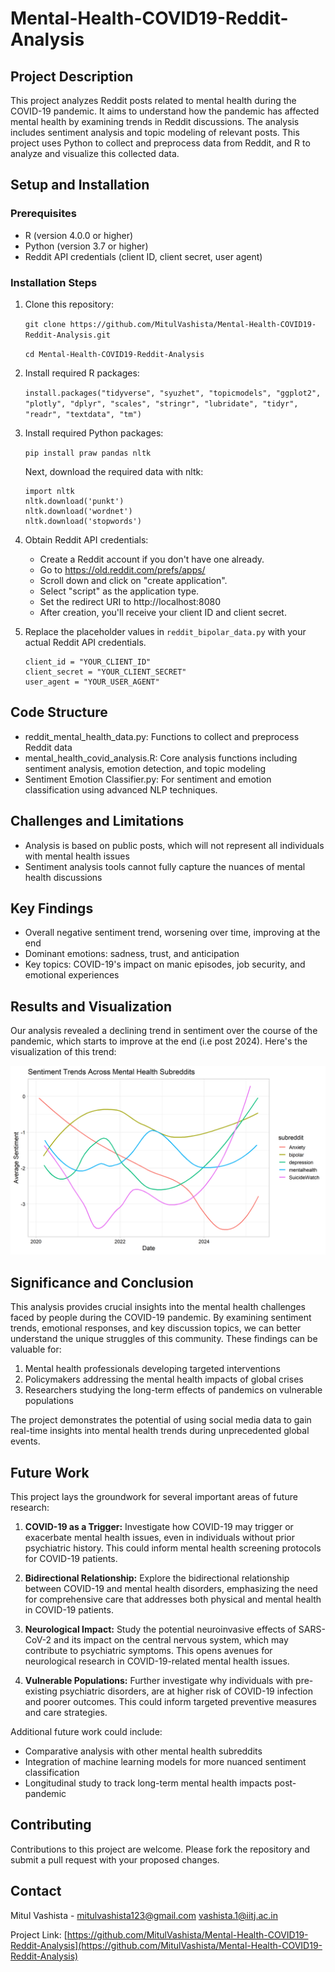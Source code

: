 # Mental-Health-COVID19-Reddit-Analysis

## Project Description

This project analyzes Reddit posts related to mental health during the COVID-19 pandemic. It aims to understand how the pandemic has affected mental health by examining trends in Reddit discussions. The analysis includes sentiment analysis and topic modeling of relevant posts. This project uses Python to collect and preprocess data from Reddit, and R to analyze and visualize this collected data.

## Setup and Installation

### Prerequisites

- R (version 4.0.0 or higher)
- Python (version 3.7 or higher)
- Reddit API credentials (client ID, client secret, user agent)

### Installation Steps

1. Clone this repository:

    `git clone https://github.com/MitulVashista/Mental-Health-COVID19-Reddit-Analysis.git`

    `cd Mental-Health-COVID19-Reddit-Analysis`

2. Install required R packages: 

    `install.packages("tidyverse", "syuzhet", "topicmodels", "ggplot2", "plotly", "dplyr", "scales", "stringr", "lubridate", "tidyr", "readr", "textdata", "tm")`

3. Install required Python packages:

    `pip install praw pandas nltk`

    Next, download the required data with nltk:
    ````
    import nltk
    nltk.download('punkt')
    nltk.download('wordnet')
    nltk.download('stopwords')
    ```` 
6. Obtain Reddit API credentials:
    - Create a Reddit account if you don't have one already.
    - Go to https://old.reddit.com/prefs/apps/
    - Scroll down and click on "create application".
    - Select "script" as the application type.
    - Set the redirect URI to http://localhost:8080
    - After creation, you'll receive your client ID and client secret.

7. Replace the placeholder values in `reddit_bipolar_data.py` with your actual Reddit API credentials.

    ```
    client_id = "YOUR_CLIENT_ID"
    client_secret = "YOUR_CLIENT_SECRET"
    user_agent = "YOUR_USER_AGENT"
    ```
## Code Structure
- reddit_mental_health_data.py: Functions to collect and preprocess Reddit data
- mental_health_covid_analysis.R: Core analysis functions including sentiment analysis, emotion detection, and topic modeling
- Sentiment Emotion Classifier.py: For sentiment and emotion classification using advanced NLP techniques.

## Challenges and Limitations
- Analysis is based on public posts, which will not represent all individuals with mental health issues
- Sentiment analysis tools cannot fully capture the nuances of mental health discussions

## Key Findings
- Overall negative sentiment trend, worsening over time, improving at the end
- Dominant emotions: sadness, trust, and anticipation
- Key topics: COVID-19's impact on manic episodes, job security, and emotional experiences

## Results and Visualization
Our analysis revealed a declining trend in sentiment over the course of the pandemic, which starts to improve at the end (i.e post 2024). Here's the visualization of this trend:

![image](sentiment_trends_by_subreddit.png)

## Significance and Conclusion
This analysis provides crucial insights into the mental health challenges faced by people during the COVID-19 pandemic. By examining sentiment trends, emotional responses, and key discussion topics, we can better understand the unique struggles of this community. These findings can be valuable for:

1. Mental health professionals developing targeted interventions
2. Policymakers addressing the mental health impacts of global crises
3. Researchers studying the long-term effects of pandemics on vulnerable populations

The project demonstrates the potential of using social media data to gain real-time insights into mental health trends during unprecedented global events.

## Future Work
This project lays the groundwork for several important areas of future research:

1. **COVID-19 as a Trigger:** Investigate how COVID-19 may trigger or exacerbate mental health issues, even in individuals without prior psychiatric history. This could inform mental health screening protocols for COVID-19 patients.

2. **Bidirectional Relationship:** Explore the bidirectional relationship between COVID-19 and mental health disorders, emphasizing the need for comprehensive care that addresses both physical and mental health in COVID-19 patients.

3. **Neurological Impact:** Study the potential neuroinvasive effects of SARS-CoV-2 and its impact on the central nervous system, which may contribute to psychiatric symptoms. This opens avenues for neurological research in COVID-19-related mental health issues.

4. **Vulnerable Populations:** Further investigate why individuals with pre-existing psychiatric disorders, are at higher risk of COVID-19 infection and poorer outcomes. This could inform targeted preventive measures and care strategies.

Additional future work could include:
- Comparative analysis with other mental health subreddits
- Integration of machine learning models for more nuanced sentiment classification
- Longitudinal study to track long-term mental health impacts post-pandemic


## Contributing

Contributions to this project are welcome. Please fork the repository and submit a pull request with your proposed changes.

## Contact
Mitul Vashista - mitulvashista123@gmail.com vashista.1@iitj.ac.in

Project Link: [https://github.com/MitulVashista/Mental-Health-COVID19-Reddit-Analysis](https://github.com/MitulVashista/Mental-Health-COVID19-Reddit-Analysis)
